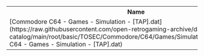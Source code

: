 <table>
<tr><th>Name</th><th>Size</th></tr>
<tr><td>
[Commodore C64 - Games - Simulation - [TAP].dat](https://raw.githubusercontent.com/open-retrogaming-archive/dat-catalog/main/root/basic/TOSEC/Commodore/C64/Games/Simulation/[TAP]/Commodore C64 - Games - Simulation - [TAP].dat)
</td><td>78956</td></tr>
</table>
